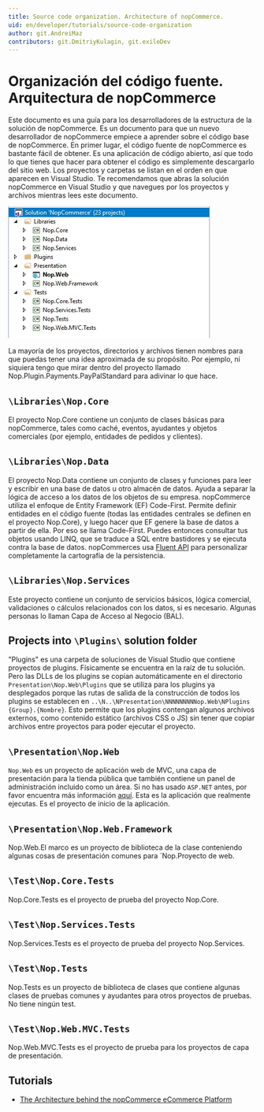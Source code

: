 ```yaml
---
title: Source code organization. Architecture of nopCommerce.
uid: en/developer/tutorials/source-code-organization
author: git.AndreiMaz
contributors: git.DmitriyKulagin, git.exileDev
---
```


# Organización del código fuente. Arquitectura de nopCommerce

Este documento es una guía para los desarrolladores de la estructura de la solución de nopCommerce. Es un documento para que un nuevo desarrollador de nopCommerce empiece a aprender sobre el código base de nopCommerce. En primer lugar, el código fuente de nopCommerce es bastante fácil de obtener. Es una aplicación de código abierto, así que todo lo que tienes que hacer para obtener el código es simplemente descargarlo del sitio web. Los proyectos y carpetas se listan en el orden en que aparecen en Visual Studio. Te recomendamos que abras la solución nopCommerce en Visual Studio y que navegues por los proyectos y archivos mientras lees este documento.

![Visual Studio](_static/source-code-organization/visual_studio.jpg)

La mayoría de los proyectos, directorios y archivos tienen nombres para que puedas tener una idea aproximada de su propósito. Por ejemplo, ni siquiera tengo que mirar dentro del proyecto llamado Nop.Plugin.Payments.PayPalStandard para adivinar lo que hace.

## `\Libraries\Nop.Core`

El proyecto Nop.Core contiene un conjunto de clases básicas para nopCommerce, tales como caché, eventos, ayudantes y objetos comerciales (por ejemplo, entidades de pedidos y clientes).

## `\Libraries\Nop.Data`

El proyecto Nop.Data contiene un conjunto de clases y funciones para leer y escribir en una base de datos u otro almacén de datos. Ayuda a separar la lógica de acceso a los datos de los objetos de su empresa. nopCommerce utiliza el enfoque de Entity Framework (EF) Code-First. Permite definir entidades en el código fuente (todas las entidades centrales se definen en el proyecto Nop.Core), y luego hacer que EF genere la base de datos a partir de ella. Por eso se llama Code-First. Puedes entonces consultar tus objetos usando LINQ, que se traduce a SQL entre bastidores y se ejecuta contra la base de datos. nopCommerces usa  [Fluent API](https://www.entityframeworktutorial.net/efcore/fluent-api-in-entity-framework-core.aspx) para personalizar completamente la cartografía de la persistencia.

## `\Libraries\Nop.Services`

Este proyecto contiene un conjunto de servicios básicos, lógica comercial, validaciones o cálculos relacionados con los datos, si es necesario. Algunas personas lo llaman Capa de Acceso al Negocio (BAL).

## Projects into `\Plugins\` solution folder

"Plugins" es una carpeta de soluciones de Visual Studio que contiene proyectos de plugins. Físicamente se encuentra en la raíz de tu solución. Pero las DLLs de los plugins se copian automáticamente en el directorio ``Presentation\Nop.Web\Plugins`` que se utiliza para los plugins ya desplegados porque las rutas de salida de la construcción de todos los plugins se establecen en `..\N..\NPresentation\NNNNNNNNNop.Web\NPlugins {Group}.{Nombre}`. Esto permite que los plugins contengan algunos archivos externos, como contenido estático (archivos CSS o JS) sin tener que copiar archivos entre proyectos para poder ejecutar el proyecto.

## `\Presentation\Nop.Web`

`Nop.Web` es un proyecto de aplicación web de MVC, una capa de presentación para la tienda pública que también contiene un panel de administración incluido como un área. Si no has usado `ASP.NET` antes, por favor encuentra más información [aquí](http://www.asp.net/). Esta es la aplicación que realmente ejecutas. Es el proyecto de inicio de la aplicación.

## `\Presentation\Nop.Web.Framework`

Nop.Web.El marco es un proyecto de biblioteca de la clase conteniendo algunas cosas de presentación comunes para `Nop.Proyecto de web.

## `\Test\Nop.Core.Tests`

Nop.Core.Tests es el proyecto de prueba del proyecto Nop.Core.

## `\Test\Nop.Services.Tests`

Nop.Services.Tests es el proyecto de prueba del proyecto Nop.Services.

## `\Test\Nop.Tests`

Nop.Tests es un proyecto de biblioteca de clases que contiene algunas clases de pruebas comunes y ayudantes para otros proyectos de pruebas. No tiene ningún test.

## `\Test\Nop.Web.MVC.Tests`

Nop.Web.MVC.Tests es el proyecto de prueba para los proyectos de capa de presentación.

## Tutorials

- [The Architecture behind the nopCommerce eCommerce Platform](https://www.youtube.com/watch?v=6gLbizzSA9o&list=PLnL_aDfmRHwtJmzeA7SxrpH3-XDY2ue0a)
